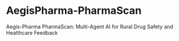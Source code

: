 # AegisPharma-PharmaScan
Aegis-Pharma PharmaScan: Multi-Agent AI for Rural Drug Safety and Healthcare Feedback
